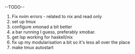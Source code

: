 --TODO--

1. Fix nvim errors - related to nix and read only 
2. set up tmux
3. configure xmonad a bit better
4. a bar running I guess, preferably xmobar. 
5. get lsp working for haskell/nix 
6. fix up my modularisation a bit so it's less all over the place
7. make tmux autostart 
